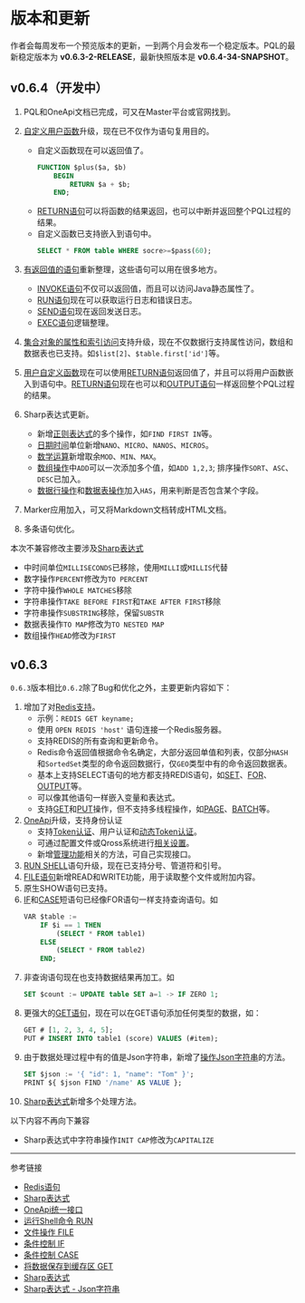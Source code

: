 # 版本和更新
作者会每周发布一个预览版本的更新，一到两个月会发布一个稳定版本。PQL的最新稳定版本为 **v0.6.3-2-RELEASE**，最新快照版本是 **v0.6.4-34-SNAPSHOT**。 

## v0.6.4（开发中）
1. PQL和OneApi文档已完成，可又在Master平台或官网找到。
2. [自定义用户函数](/pql/function.md)升级，现在已不仅作为语句复用目的。
    * 自定义函数现在可以返回值了。
        ```sql
        FUNCTION $plus($a, $b)
            BEGIN
                RETURN $a + $b;
            END;
        ```
    * [RETURN语句](/pql/return.md)可以将函数的结果返回，也可以中断并返回整个PQL过程的结果。
    * 自定义函数已支持嵌入到语句中。
        ```sql
        SELECT * FROM table WHERE socre>=$pass(60);
        ```    
3. [有返回值的语句](/pql/evaluate.md)重新整理，这些语句可以用在很多地方。
    * [INVOKE语句](/pql/invoke.md)不仅可以返回值，而且可以访问Java静态属性了。
    * [RUN语句](/pql/run.md)现在可以获取运行日志和错误日志。
    * [SEND语句](/pql/send.md)现在返回发送日志。
    * [EXEC语句](/pql/exec.md)逻辑整理。
    
4. [集合对象的属性和索引访问](/pql/collection.md)支持升级，现在不仅数据行支持属性访问，数组和数据表也已支持。如`$list[2]`、`$table.first['id']`等。
6. [用户自定义函数](/pql/function.md)现在可以使用[RETURN语句](/pql/return.md)返回值了，并且可以将用户函数嵌入到语句中。[RETURN语句](/pql/return.md)现在也可以和[OUTPUT语句](/pql/output.md)一样返回整个PQL过程的结果。
7. Sharp表达式更新。
    * 新增[正则表达式](/pql/sharp-regex.md)的多个操作，如`FIND FIRST IN`等。
    * [日期时间](/pql/sharp-datetime.md)单位新增`NANO`、`MICRO`、`NANOS`、`MICROS`。
    * [数学运算](/pql/sharp-numeric.md)新增取余`MOD`、`MIN`、`MAX`。
    * [数组操作](/pql/sharp-array.md)中`ADD`可以一次添加多个值，如`ADD 1,2,3`; 排序操作`SORT`、`ASC`、`DESC`已加入。
    * [数据行操作](/pql/sharp-row.md)和[数据表操作](/pql/sharp-table.md)加入`HAS`，用来判断是否包含某个字段。
8. Marker应用加入，可又将Markdown文档转成HTML文档。
9. 多条语句优化。

本次不兼容修改主要涉及[Sharp表达式](/pql/sharp.md)

* 中时间单位`MILLISECONDS`已移除，使用`MILLI`或`MILLIS`代替
* 数字操作`PERCENT`修改为`TO PERCENT`
* 字符中操作`WHOLE MATCHES`移除
* 字符串操作`TAKE BEFORE FIRST`和`TAKE AFTER FIRST`移除 
* 字符串操作`SUBSTRING`移除，保留`SUBSTR`
* 数据表操作`TO MAP`修改为`TO NESTED MAP`
* 数组操作`HEAD`修改为`FIRST`

## v0.6.3
`0.6.3`版本相比`0.6.2`除了Bug和优化之外，主要更新内容如下：

1. 增加了对[Redis支持](/pql/redis.md)。
   * 示例：`REDIS GET keyname;`
   * 使用 `OPEN REDIS 'host'` 语句连接一个Redis服务器。
   * 支持REDIS的所有查询和更新命令。
   * Redis命令返回值根据命令名确定，大部分返回单值和列表，仅部分`HASH`和`SortedSet`类型的命令返回数据行，仅`GEO`类型中有的命令返回数据表。
   * 基本上支持SELECT语句的地方都支持REDIS语句，如[SET](/pql/set.md)、[FOR](/pql/for.md)、[OUTPUT](/pql/output.md)等。
   * 可以像其他语句一样嵌入变量和表达式。
   * 支持[GET](/pql/get.md)和[PUT](/pql/put.md)操作，但不支持多线程操作，如[PAGE](/pql/page.md)、[BATCH](/pql/batch.md)等。
2. [OneApi](/oneapi/overview.md)升级，支持身份认证
   * 支持[Token认证](/oneapi/token.md)、用户认证和[动态Token认证](/oneapi/token.md)。
   * 可通过配置文件或Qross系统进行[相关设置](/oneapi/setup.md)。
   * 新增[管理功能](/oneapi/management.md)相关的方法，可自己实现接口。
3. [RUN SHELL](/pql/run.md)语句升级，现在已支持分号、管道符和引号。
4. [FILE语句](/pql/file.md)新增READ和WRITE功能，用于读取整个文件或附加内容。
5. 原生SHOW语句已支持。
6. [IF](/pql/if.md)和[CASE](/pql/case.md)短语句已经像FOR语句一样支持查询语句。如
    ```sql
    VAR $table := 
        IF $i == 1 THEN
            (SELECT * FROM table1)
        ELSE
            (SELECT * FROM table2)
        END;
    ```
7. 非查询语句现在也支持数据结果再加工。如
    ```sql
    SET $count := UPDATE table SET a=1 -> IF ZERO 1;
    ```
8. 更强大的[GET语句](/pql/get.md)，现在可以在GET语句添加任何类型的数据，如：
    ```sql
    GET # [1, 2, 3, 4, 5];
    PUT # INSERT INTO table1 (score) VALUES (#item);
    ```
9. 由于数据处理过程中有的值是Json字符串，新增了[操作Json字符串](/pql/sharp-json.md)的方法。
    ```sql
    SET $json := '{ "id": 1, "name": "Tom" }';
    PRINT ${ $json FIND '/name' AS VALUE }; 
    ```
10. [Sharp表达式](/pql/sharp.md)新增多个处理方法。

以下内容不再向下兼容

* Sharp表达式中字符串操作`INIT CAP`修改为`CAPITALIZE`

---
参考链接

* [Redis语句](/pql/redis.md)
* [Sharp表达式](/pql/sharp.md)
* [OneApi统一接口](/oneapi/overview.md)
* [运行Shell命令 RUN](/pql/run.md)
* [文件操作 FILE](/pql/file.md)
* [条件控制 IF](/pql/if.md)
* [条件控制 CASE](/pql/case.md)
* [将数据保存到缓存区 GET](/pql/get.md)
* [Sharp表达式](/pql/sharp.md)
* [Sharp表达式 - Json字符串](/pql/sharp-json.md)